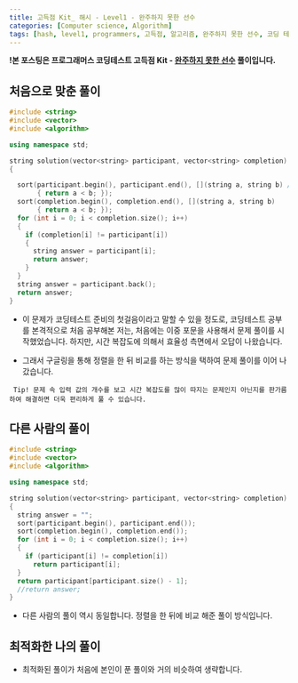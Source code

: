 ```yaml
---
title: 고득점 Kit_ 해시 - Level1 - 완주하지 못한 선수
categories: [Computer science, Algorithm]
tags: [hash, level1, programmers, 고득점, 알고리즘, 완주하지 못한 선수, 코딩 테스트, 프로그래머스, 해시]
---
```


**!본 포스팅은 프로그래머스 코딩테스트 고득점 Kit - [완주하지 못한 선수](https://programmers.co.kr/learn/courses/30/lessons/42576) 풀이입니다.**

## 처음으로 맞춘 풀이
``` cpp
#include <string>
#include <vector>
#include <algorithm>

using namespace std;

string solution(vector<string> participant, vector<string> completion)
{

  sort(participant.begin(), participant.end(), [](string a, string b) //시간 복잡도 문제 때문에 각각을 정렬한 뒤에 비교하는 방식을 취함
       { return a < b; });
  sort(completion.begin(), completion.end(), [](string a, string b)
       { return a < b; });
  for (int i = 0; i < completion.size(); i++)
  {
    if (completion[i] != participant[i])
    {
      string answer = participant[i];
      return answer;
    }
  }
  string answer = participant.back();
  return answer;
}
```
- 이 문제가 코딩테스트 준비의 첫걸음이라고 말할 수 있을 정도로, 코딩테스트 공부를 본격적으로 처음 공부해본 저는, 처음에는 이중 포문을 사용해서 문제 풀이를 시작했었습니다. 하지만, 시간 복잡도에 의해서 효율성 측면에서 오답이 나왔습니다.

- 그래서 구글링을 통해 정렬을 한 뒤 비교를 하는 방식을 택하여 문제 풀이를 이어 나갔습니다.

` 
Tip! 문제 속 입력 값의 개수를 보고 시간 복잡도를 많이 따지는 문제인지 아닌지를 판가름하여 해결하면 더욱 편리하게 풀 수 있습니다.
`


## 다른 사람의 풀이
``` cpp
#include <string>
#include <vector>
#include <algorithm>

using namespace std;

string solution(vector<string> participant, vector<string> completion)
{
  string answer = "";
  sort(participant.begin(), participant.end());
  sort(completion.begin(), completion.end());
  for (int i = 0; i < completion.size(); i++)
  {
    if (participant[i] != completion[i])
      return participant[i];
  }
  return participant[participant.size() - 1];
  //return answer;
}
```
- 다른 사람의 풀이 역시 동일합니다. 정렬을 한 뒤에 비교 해준 풀이 방식입니다.

## 최적화한 나의 풀이
- 최적화된 풀이가 처음에 본인이 푼 풀이와 거의 비슷하여 생략합니다. 



